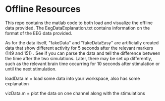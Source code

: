 # Offline Resources

This repo contains the matlab code to both load and visualize the offline data provided.
The EegDataExplanation.txt contains information on the format of the EEG data provided. 

As for the data itself, "fakeData" and "fakeDataEasy" are artificially created data that show different activity
for 5 seconds after the relevant markers (149 and 151) . See if you can parse the data and tell the difference between
the time after the two simulations. Later, there may be set up differently, such as the relevant brain time occurring for
10 seconds after stimulation or until the next stimulation. 

loadData.m = load some data into your workspace, also has some explanation

vizData.m = plot the data on one channel along with the stimulations
